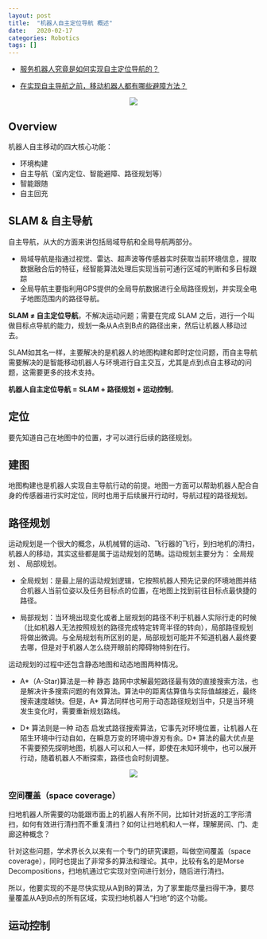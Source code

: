 ```yaml
---
layout: post
title:  "机器人自主定位导航 概述"
date:   2020-02-17
categories: Robotics
tags: []
---
```


* [服务机器人究竟是如何实现自主定位导航的？](https://www.slamtec.com/cn/News/Detail/60)

* [在实现自主导航之前，移动机器人都有哪些避障方法？](https://www.leiphone.com/news/201605/tTC7DaH95LwnVIZW.html)

<div align=center>
  <img src="../images/robot/robot_features.png"/>
</div>

## Overview

机器人自主移动的四大核心功能：
* 环境构建
* 自主导航（室内定位、智能避障、路径规划等）
* 智能跟随
* 自主回充

## SLAM & 自主导航

自主导航，从大的方面来讲包括局域导航和全局导航两部分。

* 局域导航是指通过视觉、雷达、超声波等传感器实时获取当前环境信息，提取数据融合后的特征，经智能算法处理后实现当前可通行区域的判断和多目标跟踪
* 全局导航主要指利用GPS提供的全局导航数据进行全局路径规划，并实现全电子地图范围内的路径导航。

**SLAM ≠ 自主定位导航**，不解决运动问题；需要在完成 SLAM 之后，进行一个叫做目标点导航的能力，规划一条从A点到B点的路径出来，然后让机器人移动过去。

SLAM如其名一样，主要解决的是机器人的地图构建和即时定位问题，而自主导航需要解决的是智能移动机器人与环境进行自主交互，尤其是点到点自主移动的问题，这需要更多的技术支持。

**机器人自主定位导航 = SLAM + 路径规划 + 运动控制**。


## 定位

要先知道自己在地图中的位置，才可以进行后续的路径规划。

## 建图

地图构建也是机器人实现自主导航行动的前提。地图一方面可以帮助机器人配合自身的传感器进行实时定位，同时也用于后续展开行动时，导航过程的路径规划。

## 路径规划

运动规划是一个很大的概念，从机械臂的运动、飞行器的飞行，到扫地机的清扫，机器人的移动，其实这些都是属于运动规划的范畴。运动规划主要分为： 全局规划 、 局部规划。

* 全局规划：是最上层的运动规划逻辑，它按照机器人预先记录的环境地图并结合机器人当前位姿以及任务目标点的位置，在地图上找到前往目标点最快捷的路径。

* 局部规划：当环境出现变化或者上层规划的路径不利于机器人实际行走的时候（比如机器人无法按照规划的路径完成特定转弯半径的转向），局部路径规划将做出微调。与全局规划有所区别的是，局部规划可能并不知道机器人最终要去哪，但是对于机器人怎么绕开眼前的障碍物特别在行。

运动规划的过程中还包含静态地图和动态地图两种情况。

* A*（A-Star)算法是一种 静态 路网中求解最短路径最有效的直接搜索方法，也是解决许多搜索问题的有效算法。算法中的距离估算值与实际值越接近，最终搜索速度越快。但是，A* 算法同样也可用于动态路径规划当中，只是当环境发生变化时，需要重新规划路线。

* D* 算法则是一种 动态 启发式路径搜索算法，它事先对环境位置，让机器人在陌生环境中行动自如，在瞬息万变的环境中游刃有余。D* 算法的最大优点是不需要预先探明地图，机器人可以和人一样，即使在未知环境中，也可以展开行动，随着机器人不断探索，路径也会时刻调整。


<div align=center>
  <img src="../images/robot/path_plan.jpg"/>
</div>

### 空间覆盖（space coverage）

扫地机器人所需要的功能跟市面上的机器人有所不同，比如针对折返的工字形清扫，如何有效进行清扫而不重复清扫？如何让扫地机和人一样，理解房间、门、走廊这种概念？

针对这些问题，学术界长久以来有一个专门的研究课题，叫做空间覆盖（space coverage），同时也提出了非常多的算法和理论。其中，比较有名的是Morse Decompositions，扫地机通过它实现对空间进行划分，随后进行清扫。

所以，他要实现的不是尽快实现从A到B的算法，为了家里能尽量扫得干净，要尽量覆盖从A到B点的所有区域，实现扫地机器人“扫地”的这个功能。

## 运动控制
